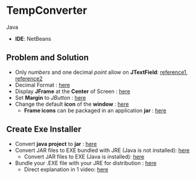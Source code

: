 # TempConverter
Java

- **IDE**: NetBeans

## Problem and Solution
- Only *numbers* and one decimal *point* allow on **JTextField**: [reference1](https://youtu.be/OVaGcvuNVxk?si=Pwd0dGsDjSwKk5QX), [reference2](https://www.tutorialspoint.com/how-can-we-make-jtextfield-accept-only-numbers-in-java)
- Decimal Format : [here](https://mkyong.com/java/java-display-double-in-2-decimal-points/)
- Display **JFrame** at the **Center** of Screen : [here](https://www.tutorialspoint.com/how-to-display-a-jframe-to-the-center-of-a-screen-in-java)
- Set **Margin** to *JButton* : [here](https://www.tutorialspoint.com/how-can-we-set-the-margin-to-a-jbutton-in-java)
- Change the default **icon** of the **window** : [here](https://www.tutorialspoint.com/swingexamples/change_default_icon_of_window.htm)
    - **Frame icons** can be packaged in an application **jar** : [here](https://stackoverflow.com/questions/15657569/how-to-set-icon-to-jframe)

## Create Exe Installer
- Convert **java project** to **jar** : [here](https://youtu.be/Y2qUoe3ZSrg?si=pAtKoOZuuAuOuzyf)
- Convert JAR files to EXE bundled with JRE (Java is not installed): [here](https://youtu.be/51iMSVUOQNM?si=S3lUh256emGY4MAZ)
    - Convert JAR files to EXE (Java is installed): [here](https://youtu.be/jKlyHG-zbjk?si=AFW9cWhpUCEKmb4R)
- Bundle your .EXE file with your JRE for distribution : [here](https://youtu.be/k6m2a1OtfZ4?si=nKoN0th9fEWwgoCK)
    - Direct explanation in 1 video: [here](https://youtu.be/d8lSpDzWbCo?si=2b0bsHpa0q_8engF)